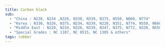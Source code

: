 ```yaml
---
title: Carbon black
sub:
  - "China : N220, N234 ,N326, N330, N339, N375, N550, N660, N774"
  - "Korea : N330, N326, N375, N234, N339, N220, N351, N774, N550, N660, N234"
  - "Middle East : N220, N234, N326, N339, N347, N375, N772, N330, N550, N660"
  - "Special Grades : NC 1107, NC 8515, NC 1305 & others"
tags: rubber
---
```

